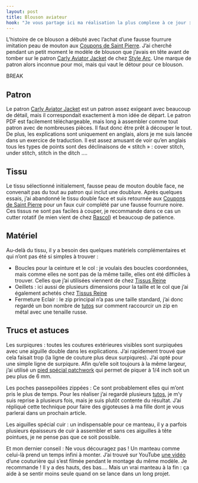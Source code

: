 ```yaml
---
layout: post
title: Blouson aviateur
hook: "Je vous partage ici ma réalisation la plus complexe à ce jour : un blouson aviateur en faux cuir et fausse fourrure. Un montage long et compliqué, mais je suis fière du résultat !"
---
```


L’histoire de ce blouson a débuté avec l’achat d’une fausse fourrure imitation peau de mouton aux [Coupons de Saint Pierre][1]. J’ai cherché pendant un petit moment le modèle de blouson que j’avais en tête avant de tomber sur le patron [Carly Aviator Jacket][2] de chez [Style Arc][3]. Une marque de patron alors inconnue pour moi, mais qui vaut le détour pour ce blouson.

BREAK

## Patron

Le patron [Carly Aviator Jacket][2] est un patron assez exigeant avec beaucoup de détail, mais il correspondait exactement à mon idée de départ. Le patron PDF est facilement téléchargeable, mais long à assembler comme tout patron avec de nombreuses pièces. Il faut donc être prêt à découper le tout. De plus, les explications sont uniquement en anglais, alors je me suis lancée dans un exercice de traduction. Il est assez amusant de voir qu’en anglais tous les types de points sont des déclinaisons de « stitch » : cover stitch, under stitch, stitch in the ditch ….

## Tissu

Le tissu sélectionné initialement, fausse peau de mouton double face, ne convenait pas du tout au patron qui inclut une doublure. Après quelques essais, j’ai abandonné le tissu double face et suis retournée aux [Coupons de Saint Pierre][1] pour un faux cuir complété par une fausse fourrure noire. Ces tissus ne sont pas faciles à couper, je recommande dans ce cas un cutter rotatif (le mien vient de chez [Rascol][4]) et beaucoup de patience.

## Matériel

Au-delà du tissu, il y a besoin des quelques matériels complémentaires et qui n’ont pas été si simples à trouver :
- Boucles pour la ceinture et le col : je voulais des boucles coordonnées, mais comme elles ne sont pas de la même taille, elles ont été difficiles à trouver. Celles que j’ai utilisées viennent de chez [Tissus Reine][5]
- Oeillets : ici aussi de plusieurs dimensions pour la taille et le col que j’ai également achetés chez [Tissus Reine][5]
- Fermeture Eclair : le zip principal n’a pas une taille standard, j’ai donc regardé un bon nombre de [tutos][8] sur comment raccourcir un zip en métal avec une tenaille russe.

## Trucs et astuces

Les surpiqures : toutes les coutures extérieures visibles sont surpiquées avec une aiguille double dans les explications. J’ai rapidement trouvé que cela faisait trop (la ligne de couture plus deux surpiqures). J’ai opté pour une simple ligne de surpiqure. Afin qu’elle soit toujours à la même largeur, j’ai utilisé un [pied spécial patchwork][6] qui permet de piquer à 1/4 inch soit un peu plus de 6 mm.

Les poches passepoilées zippées : Ce sont probablement elles qui m’ont pris le plus de temps. Pour les réaliser j’ai regardé plusieurs [tutos][9], je m’y suis reprise à plusieurs fois, mais je suis plutôt contente du résultat. J’ai répliqué cette technique pour faire des gigoteuses à ma fille dont je vous parlerai dans un prochain article.

Les aiguilles spécial cuir : un indispensable pour ce manteau, il y a parfois plusieurs épaisseurs de cuir à assembler et sans ces aiguilles à tête pointues, je ne pense pas que ce soit possible.

Et mon dernier conseil : Ne vous découragez pas ! Un manteau comme celui-là prend un temps infini à monter. J’ai trouvé sur YouTube [une vidéo][7] d’une couturière qui s’est filmée pendant le montage du même modèle. Je recommande ! Il y a des hauts, des bas…. Mais un vrai manteau à la fin : ça aide à se sentir moins seule quand on se lance dans un long projet.





[1]:	https://les-coupons-de-saint-pierre.fr/fr/
[2]:	https://www.stylearc.com/shop/sewing-patterns/carly-aviator-jacket/
[3]: 	https://www.stylearc.com/
[4]:	https://www.rascol.com/cutter-rotatif-rascol-45-mm-p-2536095
[5]: https://www.tissusreine.com/
[6]: https://www.janome.fr/accessoires/97-pied-patchwork-14-inch.html
[7]: https://www.youtube.com/watch?v=4JQvpgE4xnA
[8]: https://www.youtube.com/watch?v=FdYx6eyZono
[9]: https://www.youtube.com/watch?v=y564i1D3WT4




